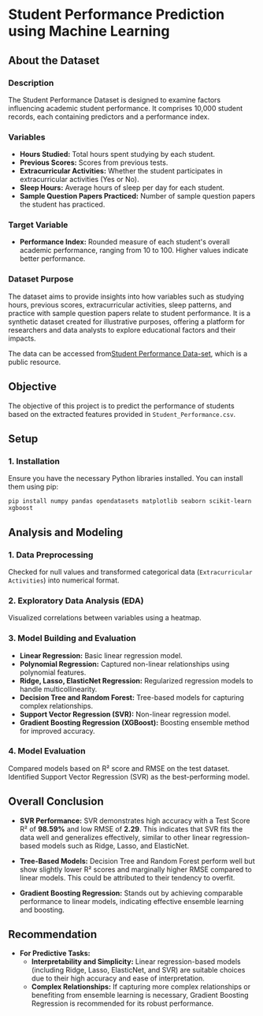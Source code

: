# Student Performance Prediction using Machine Learning

## About the Dataset

### Description
The Student Performance Dataset is designed to examine factors influencing academic student performance. It comprises 10,000 student records, each containing predictors and a performance index.

### Variables
- **Hours Studied:** Total hours spent studying by each student.
- **Previous Scores:** Scores from previous tests.
- **Extracurricular Activities:** Whether the student participates in extracurricular activities (Yes or No).
- **Sleep Hours:** Average hours of sleep per day for each student.
- **Sample Question Papers Practiced:** Number of sample question papers the student has practiced.

### Target Variable
- **Performance Index:** Rounded measure of each student's overall academic performance, ranging from 10 to 100. Higher values indicate better performance.

### Dataset Purpose
The dataset aims to provide insights into how variables such as studying hours, previous scores, extracurricular activities, sleep patterns, and practice with sample question papers relate to student performance. It is a synthetic dataset created for illustrative purposes, offering a platform for researchers and data analysts to explore educational factors and their impacts.

The data can be accessed from[Student Performance Data-set](https://www.kaggle.com/datasets/nikhil7280/student-performance-multiple-linear-regression), which is a public resource.

## Objective
The objective of this project is to predict the performance of students based on the extracted features provided in `Student_Performance.csv`.

## Setup

### 1. Installation
Ensure you have the necessary Python libraries installed. You can install them using pip:

```
pip install numpy pandas opendatasets matplotlib seaborn scikit-learn xgboost
```
## Analysis and Modeling

### 1. Data Preprocessing
Checked for null values and transformed categorical data (`Extracurricular Activities`) into numerical format.

### 2. Exploratory Data Analysis (EDA)
Visualized correlations between variables using a heatmap.

### 3. Model Building and Evaluation
- **Linear Regression:** Basic linear regression model.
- **Polynomial Regression:** Captured non-linear relationships using polynomial features.
- **Ridge, Lasso, ElasticNet Regression:** Regularized regression models to handle multicollinearity.
- **Decision Tree and Random Forest:** Tree-based models for capturing complex relationships.
- **Support Vector Regression (SVR):** Non-linear regression model.
- **Gradient Boosting Regression (XGBoost):** Boosting ensemble method for improved accuracy.

### 4. Model Evaluation
Compared models based on R² score and RMSE on the test dataset.
Identified Support Vector Regression (SVR) as the best-performing model.

## Overall Conclusion

 - **SVR Performance:** SVR demonstrates high accuracy with a Test Score R² of **98.59%** and low RMSE of **2.29**. This indicates that SVR fits the data well and generalizes effectively, similar to other linear regression-based models such as Ridge, Lasso, and ElasticNet.

- **Tree-Based Models:** Decision Tree and Random Forest perform well but show slightly lower R² scores and marginally higher RMSE compared to linear models. This could be attributed to their tendency to overfit.

- **Gradient Boosting Regression:** Stands out by achieving comparable performance to linear models, indicating effective ensemble learning and boosting.

## Recommendation

- **For Predictive Tasks:**
  - **Interpretability and Simplicity:** Linear regression-based models (including Ridge, Lasso, ElasticNet, and SVR) are suitable choices due to their high accuracy and ease of interpretation.
  - **Complex Relationships:** If capturing more complex relationships or benefiting from ensemble learning is necessary, Gradient Boosting Regression is recommended for its robust performance.
